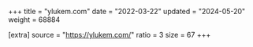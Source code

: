 +++
title = "ylukem.com"
date = "2022-03-22"
updated = "2024-05-20"
weight = 68884

[extra]
source = "https://ylukem.com/"
ratio = 3
size = 67
+++
